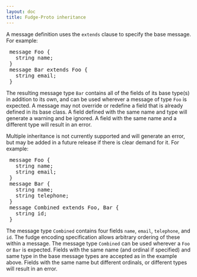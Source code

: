 ```yaml
---
layout: doc
title: Fudge-Proto inheritance
---
```


A message definition uses the `extends` clause to specify the base message. For example:

<pre>
 message Foo {
   string name;
 }
 message Bar extends Foo {
   string email;
 }
</pre>

The resulting message type `Bar` contains all of the fields of its base type(s) in addition to its own, 
and can be used wherever a message of type `Foo` is expected. A message may not override or redefine a field 
that is already defined in its base class. A field defined with the same name and type will generate a warning 
and be ignored. A field with the same name and a different type will result in an error.

Multiple inheritance is not currently supported and will generate an error, but may be added in a future 
release if there is clear demand for it. For example:

<pre>
 message Foo {
   string name;
   string email;
 }
 message Bar {
   string name;
   string telephone;
 }
 message Combined extends Foo, Bar {
   string id;
 }
</pre>

The message type `Combined` contains four fields `name`, `email`, `telephone`, and `id`. 
The fudge encoding specification allows arbitrary ordering of these within a message. 
The message type `Combined` can be used wherever a `Foo` or `Bar` is expected. Fields with the same name 
(and ordinal if specified) and same type in the base message types are accepted as in the example above. 
Fields with the same name but different ordinals, or different types will result in an error.
